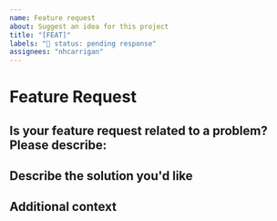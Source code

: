 ```yaml
---
name: Feature request
about: Suggest an idea for this project
title: "[FEAT]"
labels: "🚦 status: pending response"
assignees: "nhcarrigan"
---
```


# Feature Request

## Is your feature request related to a problem? Please describe:

<!--A clear and concise description of what the problem is. Ex. I'm always frustrated when [...]-->

## Describe the solution you'd like

<!--A clear and concise description of what you want to happen.-->

## Additional context

<!--Add any other context or screenshots about the feature request here.-->
